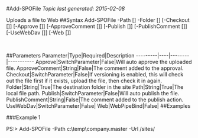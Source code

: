 #Add-SPOFile
*Topic last generated: 2015-02-08*

Uploads a file to Web
##Syntax
    Add-SPOFile -Path [<String>] -Folder [<String>] [-Checkout [<SwitchParameter>]] [-Approve [<SwitchParameter>]] [-ApproveComment [<String>]] [-Publish [<SwitchParameter>]] [-PublishComment [<String>]] [-UseWebDav [<SwitchParameter>]] [-Web [<WebPipeBind>]]

&nbsp;

##Parameters
Parameter|Type|Required|Description
---------|----|--------|-----------
Approve|SwitchParameter|False|Will auto approve the uploaded file.
ApproveComment|String|False|The comment added to the approval.
Checkout|SwitchParameter|False|If versioning is enabled, this will check out the file first if it exists, upload the file, then check it in again.
Folder|String|True|The destination folder in the site
Path|String|True|The local file path.
Publish|SwitchParameter|False|Will auto publish the file.
PublishComment|String|False|The comment added to the publish action.
UseWebDav|SwitchParameter|False|
Web|WebPipeBind|False|
##Examples

###Example 1
    
PS:> Add-SPOFile -Path c:\temp\company.master -Url /sites/

